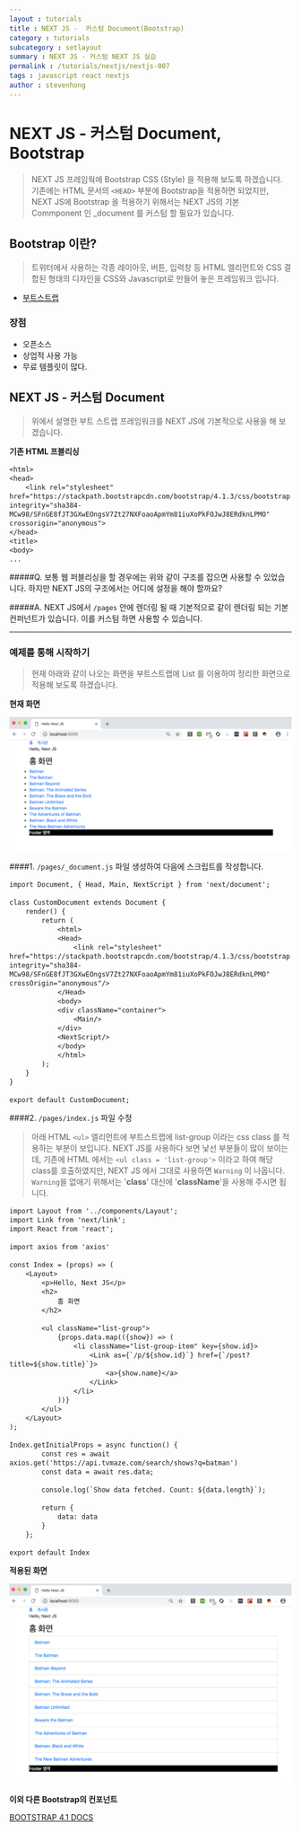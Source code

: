 ```yaml
---
layout : tutorials
title : NEXT JS -  커스텀 Document(Bootstrap)
category : tutorials
subcategory : setlayout
summary : NEXT JS - 커스텀 NEXT JS 실습
permalink : /tutorials/nextjs/nextjs-007
tags : javascript react nextjs
author : stevenhong
---
```

# NEXT JS - 커스텀 Document, Bootstrap 
> NEXT JS 프레임웍에 Bootstrap CSS (Style) 을 적용해 보도록 하겠습니다. 기존에는 HTML 문서의 `<HEAD>` 부분에 Bootstrap을 적용하면 되었지만, 
NEXT JS에 Bootstrap 을 적용하기 위해서는 NEXT JS의 기본 Commponent 인 _document 를 커스텀 할 필요가 있습니다.

## Bootstrap 이란?
> 트위터에서 사용하는 각종 레이아웃, 버튼, 입력창 등 HTML 엘리먼트와 CSS 결합된 형태의 디자인을 CSS와 Javascript로 만들어 놓은 프레임워크 입니다.

* [부트스트랩](http://bootstrapk.com/getting-started/)

### 장점

* 오픈소스
* 상업적 사용 가능
* 무료 템플릿이 많다.

## NEXT JS - 커스텀 Document
> 위에서 설명한 부트 스트랩 프레임워크를 NEXT JS에 기본적으로 사용을 해 보겠습니다.

**기존 HTML 프블리싱**

```
<html>
<head>
    <link rel="stylesheet" href="https://stackpath.bootstrapcdn.com/bootstrap/4.1.3/css/bootstrap.min.css" integrity="sha384-MCw98/SFnGE8fJT3GXwEOngsV7Zt27NXFoaoApmYm81iuXoPkFOJwJ8ERdknLPMO" crossorigin="anonymous">
</head>
<title>
<body>
...
```

#####Q. 보통 웹 퍼블리싱을 할 경우에는 위와 같이 구조를 잡으면 사용할 수 있었습니다. 하지만 NEXT JS의 구조에서는 어디에 설정을 해야 할까요?  

#####A. NEXT JS에서 `/pages` 안에 렌더링 될 때 기본적으로 같이 렌더링 되는 기본 컨퍼넌트가 있습니다. 이를 커스텀 하면 사용할 수 있습니다.

---

### 예제를 통해 시작하기
> 현재 아래와 같이 나오는 화면을 부트스트랩에 List 를 이용하여 정리한 화면으로 적용해 보도록 하겠습니다.

**현재 화면**

![](../imgs/img_009.png)

####1. `/pages/_document.js` 파일 생성하여 다음에 스크립트를 작성합니다.

```
import Document, { Head, Main, NextScript } from 'next/document';

class CustomDocument extends Document {
    render() {
        return (
            <html>
            <Head>
                <link rel="stylesheet" href="https://stackpath.bootstrapcdn.com/bootstrap/4.1.3/css/bootstrap.min.css" integrity="sha384-MCw98/SFnGE8fJT3GXwEOngsV7Zt27NXFoaoApmYm81iuXoPkFOJwJ8ERdknLPMO" crossOrigin="anonymous"/>
            </Head>
            <body>
            <div className="container">
                <Main/>
            </div>
            <NextScript/>
            </body>
            </html>
        );
    }
}

export default CustomDocument;
``` 

####2. `/pages/index.js` 파일 수정
> 아래 HTML `<ul>` 엘리먼트에 부트스트랩에 list-group 이라는 css class 를 적용하는 부분이 보입니다. NEXT JS를 사용하다 보면 낯선 부분들이 많이 보이는데,
기존에 HTML 에서는 `<ul class = 'list-group'>` 이라고 하여 해당 class를 호출하였지만, NEXT JS 에서 그대로 사용하면 `Warning` 이 나옵니다.
`Warning`을 없애기 위해서는 '**class**' 대신에 '**className**'을 사용해 주시면 됩니다. 

```
import Layout from '../components/Layout';
import Link from 'next/link';
import React from 'react';

import axios from 'axios'

const Index = (props) => (
    <Layout>
        <p>Hello, Next JS</p>
        <h2>
            홈 화면
        </h2>

        <ul className="list-group">
            {props.data.map(({show}) => (
                <li className="list-group-item" key={show.id}>
                    <Link as={`/p/${show.id}`} href={`/post?title=${show.title}`}>
                        <a>{show.name}</a>
                    </Link>
                </li>
            ))}
        </ul>
    </Layout>
);

Index.getInitialProps = async function() {
        const res = await axios.get('https://api.tvmaze.com/search/shows?q=batman')
        const data = await res.data;

        console.log(`Show data fetched. Count: ${data.length}`);

        return {
            data: data
        }
    };

export default Index
```

**적용된 화면**

![](../imgs/img_010.png)


**이외 다른 Bootstrap의 컨포넌트**

[BOOTSTRAP 4.1 DOCS](https://getbootstrap.com/docs/4.1/components/alerts/)








 